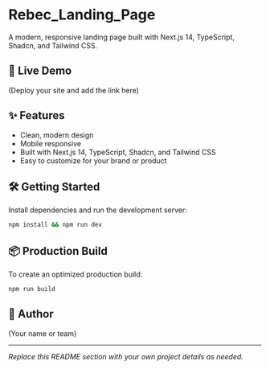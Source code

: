 # Rebec_Landing_Page

A modern, responsive landing page built with Next.js 14, TypeScript, Shadcn, and Tailwind CSS.

## 🚀 Live Demo
(Deploy your site and add the link here)

## ✨ Features
- Clean, modern design
- Mobile responsive
- Built with Next.js 14, TypeScript, Shadcn, and Tailwind CSS
- Easy to customize for your brand or product

## 🛠️ Getting Started

Install dependencies and run the development server:
```bash
npm install && npm run dev
```

## 📦 Production Build
To create an optimized production build:
```bash
npm run build
```

## 👤 Author
(Your name or team)

---

*Replace this README section with your own project details as needed.* 